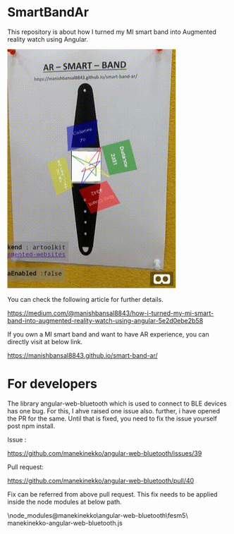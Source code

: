 # SmartBandAr
 This repository is about how I turned my MI smart band into Augmented reality watch using Angular.

![Alt text](docs/images/Media3.gif?raw=true "AR enabled smart band")

 You can check the following article for further details.

 https://medium.com/@manishbansal8843/how-i-turned-my-mi-smart-band-into-augmented-reality-watch-using-angular-5e2d0ebe2b58

 If you own a MI smart band and want to have AR experience, you can directly visit at below link.

 https://manishbansal8843.github.io/smart-band-ar/

# For developers

The library angular-web-bluetooth which is used to connect to BLE devices has one bug. For this, I ahve raised one issue also. further, i have opened the PR for the same. Until that is fixed, you need to fix the issue yourself post npm install.

Issue :

https://github.com/manekinekko/angular-web-bluetooth/issues/39

Pull request:

https://github.com/manekinekko/angular-web-bluetooth/pull/40

Fix can be referred from above pull request. This fix needs to be applied inside the node modules at below path.

<project directory>\node_modules\@manekinekko\angular-web-bluetooth\fesm5\ manekinekko-angular-web-bluetooth.js

